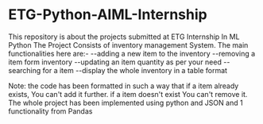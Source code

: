 # ETG-Python-AIML-Internship
This repository is about the projects submitted at ETG Internship In ML Python
The Project Consists of inventory management System.
The main functionalities here are:-
--adding a new item to the inventory
--removing a item form inventory
--updating an item quantity as per your need
--searching for a item
--display the whole inventory in a table format

Note: the code has been formatted in such a way that
      if a item already exists, You can't add it further.
      if a item doesn't exist You can't remove it.
The whole project has been implemented using python and JSON and 1 functionality from Pandas
